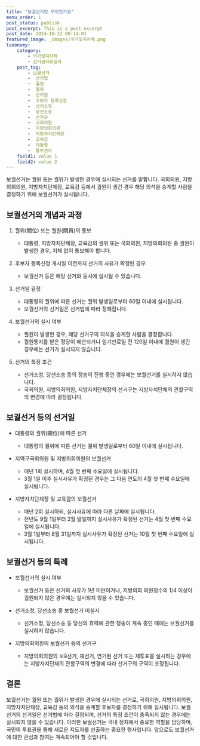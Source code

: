 ```yaml
---
title: "보궐선거란 무엇인가요"
menu_order: 1
post_status: publish
post_excerpt: This is a post excerpt
post_date: 2024-10-12 00:14:01
featured_image: _images/국가및지자체.png
taxonomy:
    category:
        - 국가및지자체
        - 선거권자유권자
    post_tag:
        - 보궐선거
        -  선거법
        -  궐원
        -  궐위
        -  선거일
        -  후보자 등록신청
        -  선거소청
        -  당선소송
        -  선거구
        -  국회의원
        -  지방의회의원
        -  지방자치단체장
        -  교육감
        -  대통령
        -  통보권자
    field1: value 1
    field2: value 2
---
```



보궐선거는 궐원 또는 궐위가 발생한 경우에 실시되는 선거를 말합니다. 국회의원, 지방의회의원, 지방자치단체장, 교육감 등에서 궐원이 생긴 경우 해당 의석을 승계할 사람을 결정하기 위해 보궐선거가 실시됩니다.

## 보궐선거의 개념과 과정

1. 궐위(闕位) 또는 궐원(闕員)의 통보
    - 대통령, 지방자치단체장, 교육감의 궐위 또는 국회의원, 지방의회의원 중 궐원이 발생한 경우, 지체 없이 통보해야 합니다.

2. 후보자 등록신청 개시일 이전까지 선거의 사유가 확정된 경우
    - 보궐선거 등은 해당 선거와 동시에 실시될 수 있습니다.

3. 선거일 결정
    - 대통령의 궐위에 따른 선거는 궐위 발생일로부터 60일 이내에 실시됩니다.
    - 보궐선거의 선거일은 선거법에 따라 정해집니다.

4. 보궐선거의 실시 여부
    - 궐원이 발생한 경우, 해당 선거구의 의석을 승계할 사람을 결정합니다.
    - 궐원통지를 받은 정당이 해산되거나 임기만료일 전 120일 이내에 궐원이 생긴 경우에는 선거가 실시되지 않습니다.

5. 선거의 특정 조건
    - 선거소청, 당선소송 등의 쟁송이 진행 중인 경우에는 보궐선거를 실시하지 않습니다.
    - 국회의원, 지방의회의원, 지방자치단체장의 선거구는 지방자치단체의 관할구역의 변경에 따라 결정됩니다.

## 보궐선거 등의 선거일

- 대통령의 궐위(闕位)에 따른 선거
    - 대통령의 궐위에 따른 선거는 궐위 발생일로부터 60일 이내에 실시됩니다.

- 지역구국회의원 및 지방의회의원의 보궐선거
    - 매년 1회 실시하며, 4월 첫 번째 수요일에 실시됩니다.
    - 3월 1일 이후 실시사유가 확정된 경우는 그 다음 연도의 4월 첫 번째 수요일에 실시됩니다.

- 지방자치단체장 및 교육감의 보궐선거
    - 매년 2회 실시하되, 실시사유에 따라 다른 날짜에 실시됩니다.
    - 전년도 9월 1일부터 2월 말일까지 실시사유가 확정된 선거는 4월 첫 번째 수요일에 실시됩니다.
    - 3월 1일부터 8월 31일까지 실시사유가 확정된 선거는 10월 첫 번째 수요일에 실시됩니다.

## 보궐선거 등의 특례

- 보궐선거의 실시 여부
    - 보궐선거 등은 선거의 사유가 1년 미만이거나, 지방의회 의원정수의 1/4 이상이 궐원되지 않은 경우에는 실시되지 않을 수 있습니다.

- 선거소청, 당선소송 중 보궐선거 미실시
    - 선거소청, 당선소송 등 당선의 효력에 관한 쟁송이 계속 중인 때에는 보궐선거를 실시하지 않습니다.

- 지방의회의원의 보궐선거 등의 선거구
    - 지방의회의원의 보ꐐ선거, 재선거, 연기된 선거 또는 재투표를 실시하는 경우에는 지방자치단체의 관할구역의 변경에 따라 선거구의 구역이 조정됩니다.

## 결론

보궐선거는 궐원 또는 궐위가 발생한 경우에 실시되는 선거로, 국회의원, 지방의회의원, 지방자치단체장, 교육감 등의 의석을 승계할 후보자를 결정하기 위해 실시됩니다. 보궐선거의 선거일은 선거법에 따라 결정되며, 선거의 특정 조건이 충족되지 않는 경우에는 실시되지 않을 수 있습니다. 이러한 보궐선거는 국내 정치에서 중요한 역할을 담당하며, 국민의 투표권을 통해 새로운 지도자를 선출하는 중요한 행사입니다. 앞으로도 보궐선거에 대한 관심과 참여는 계속되어야 할 것입니다.
